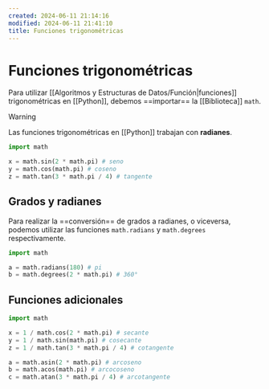 ```yaml
---
created: 2024-06-11 21:14:16
modified: 2024-06-11 21:41:10
title: Funciones trigonométricas
---
```


# Funciones trigonométricas

Para utilizar [[Algoritmos y Estructuras de Datos/Función|funciones]] trigonométricas en [[Python]], debemos ==importar== la [[Biblioteca]] `math`.

> [!warning]
> Las funciones trigonométricas en [[Python]] trabajan con **radianes**.

```python
import math

x = math.sin(2 * math.pi) # seno
y = math.cos(math.pi) # coseno
z = math.tan(3 * math.pi / 4) # tangente
```

## Grados y radianes

Para realizar la ==conversión== de grados a radianes, o viceversa, podemos utilizar las funciones `math.radians` y `math.degrees` respectivamente.

```python
import math

a = math.radians(180) # pi
b = math.degrees(2 * math.pi) # 360°
```

## Funciones adicionales

```python
import math

x = 1 / math.cos(2 * math.pi) # secante
y = 1 / math.sin(math.pi) # cosecante
z = 1 / math.tan(3 * math.pi / 4) # cotangente

a = math.asin(2 * math.pi) # arcoseno
b = math.acos(math.pi) # arcocoseno
c = math.atan(3 * math.pi / 4) # arcotangente
```
